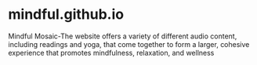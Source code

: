 # mindful.github.io
Mindful Mosaic-The website offers a variety of different audio content, including readings and yoga, that come together to form a larger, cohesive experience that promotes mindfulness, relaxation, and wellness
